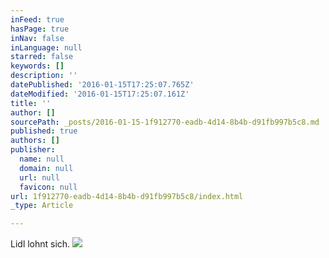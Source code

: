 ```yaml
---
inFeed: true
hasPage: true
inNav: false
inLanguage: null
starred: false
keywords: []
description: ''
datePublished: '2016-01-15T17:25:07.765Z'
dateModified: '2016-01-15T17:25:07.161Z'
title: ''
author: []
sourcePath: _posts/2016-01-15-1f912770-eadb-4d14-8b4b-d91fb997b5c8.md
published: true
authors: []
publisher:
  name: null
  domain: null
  url: null
  favicon: null
url: 1f912770-eadb-4d14-8b4b-d91fb997b5c8/index.html
_type: Article

---
```

Lidl lohnt sich.
![](https://the-grid-user-content.s3-us-west-2.amazonaws.com/1b3f9943-5841-4685-aecc-d4ae1406ecb8.JPG)